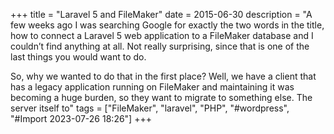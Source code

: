+++
title = "Laravel 5 and FileMaker"
date = 2015-06-30
description = "A few weeks ago I was searching Google for exactly the two words in the title, how to connect a Laravel 5 web application to a FileMaker database and I couldn’t find anything at all. Not really surprising, since that is one of the last things you would want to do.


So, why we wanted to do that in the first place? Well, we have a client that has a legacy application running on FileMaker and maintaining it was becoming a huge burden, so they want to migrate to something else. The server itself to"
tags = ["FileMaker", "laravel", "PHP", "#wordpress", "#Import 2023-07-26 18:26"]
+++

